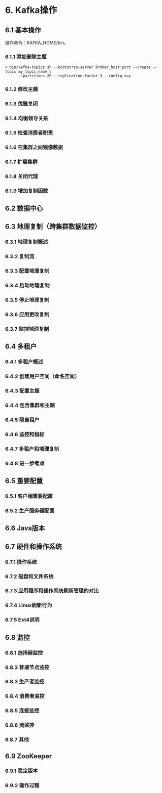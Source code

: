 # 6. Kafka操作

## 6.1 基本操作

操作命令：KAFKA_HOME/bin。

### 6.1.1 添加删除主题

```shell
> bin/kafka-topics.sh --bootstrap-server broker_host:port --create --topic my_topic_name \
      --partitions 20 --replication-factor 3 --config x=y
```

### 6.1.2 修改主题



### 6.1.3 优雅关闭



### 6.1.4 均衡领导关系



### 6.1.5 检查消费者职责



### 6.1.6 在集群之间镜像数据



### 6.1.7 扩展集群



### 6.1.8 关闭代理



### 6.1.9 增加复制因数



## 6.2 数据中心



## 6.3 地理复制（跨集群数据监控）



### 6.3.1 地理复制概述



### 6.3.2 复制流



### 6.3.3 配置地理复制



### 6.3.4 启动地理复制



### 6.3.5 停止地理复制



### 6.3.6 应用更改复制



### 6.3.7 监控地理复制



## 6.4 多租户



### 6.4.1 多租户概述



### 6.4.2 创建用户空间（命名空间）



### 6.4.3 配置主题



### 6.4.4 包含集群和主题



### 6.4.5 隔离租户



### 6.4.6 监控和指标



### 6.4.7 多租户和地理复制



### 6.4.8 进一步考虑



## 6.5 重要配置



### 6.5.1 客户端重要配置



### 6.5.2 生产服务器配置



## 6.6 Java版本



## 6.7 硬件和操作系统



### 6.7.1 操作系统



### 6.7.2 磁盘和文件系统



### 6.7.3 应用程序和操作系统刷新管理的对比



### 6.7.4 Linux刷新行为



### 6.7.5 Ext4说明



## 6.8 监控



### 6.8.1 选择器监控



### 6.8.2 普通节点监控



### 6.8.3 生产者监控



### 6.8.4 消费者监控



### 6.8.5 连接监控



### 6.8.6 流监控



### 6.8.7 其他



## 6.9 ZooKeeper



### 6.9.1 稳定版本



### 6.9.2 操作过程









































